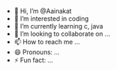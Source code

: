 - 👋 Hi, I’m @Aainakat
- 👀 I’m interested in coding 
- 🌱 I’m currently learning c, java
- 💞️ I’m looking to collaborate on ...
- 📫 How to reach me ...
- 😄 Pronouns: ...
- ⚡ Fun fact: ...

<!---
Aainakat/Aainakat is a ✨ special ✨ repository because its `README.md` (this file) appears on your GitHub profile.
You can click the Preview link to take a look at your changes.
--->
